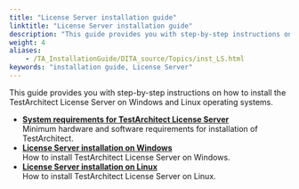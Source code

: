 ```yaml
--- 
title: "License Server installation guide"
linktitle: "License Server installation guide"
description: "This guide provides you with step-by-step instructions on how to install the TestArchitect License Server on Windows and Linux operating systems."
weight: 4
aliases: 
    - /TA_InstallationGuide/DITA_source/Topics/inst_LS.html
keywords: "installation guide, License Server"
---
```


This guide provides you with step-by-step instructions on how to install the TestArchitect License Server on Windows and Linux operating systems.

-   **[System requirements for TestArchitect License Server](/administration-guide/license-server/license-server-installation-guide/system-requirements-for-testarchitect-license-server)**  
Minimum hardware and software requirements for installation of TestArchitect.
-   **[License Server installation on Windows](/administration-guide/license-server/license-server-installation-guide/windows)**  
How to install TestArchitect License Server on Windows.
-   **[License Server installation on Linux](/administration-guide/license-server/license-server-installation-guide/linux)**  
How to install TestArchitect License Server on Linux.




